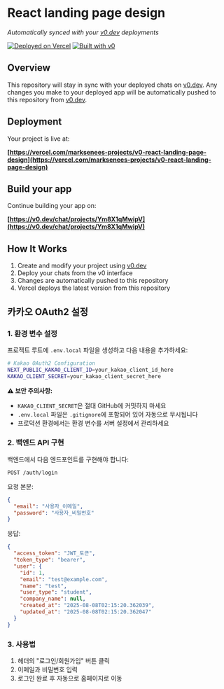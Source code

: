 # React landing page design

_Automatically synced with your [v0.dev](https://v0.dev) deployments_

[![Deployed on Vercel](https://img.shields.io/badge/Deployed%20on-Vercel-black?style=for-the-badge&logo=vercel)](https://vercel.com/marksenees-projects/v0-react-landing-page-design)
[![Built with v0](https://img.shields.io/badge/Built%20with-v0.dev-black?style=for-the-badge)](https://v0.dev/chat/projects/Ym8X1qMwipV)

## Overview

This repository will stay in sync with your deployed chats on [v0.dev](https://v0.dev).
Any changes you make to your deployed app will be automatically pushed to this repository from [v0.dev](https://v0.dev).

## Deployment

Your project is live at:

**[https://vercel.com/marksenees-projects/v0-react-landing-page-design](https://vercel.com/marksenees-projects/v0-react-landing-page-design)**

## Build your app

Continue building your app on:

**[https://v0.dev/chat/projects/Ym8X1qMwipV](https://v0.dev/chat/projects/Ym8X1qMwipV)**

## How It Works

1. Create and modify your project using [v0.dev](https://v0.dev)
2. Deploy your chats from the v0 interface
3. Changes are automatically pushed to this repository
4. Vercel deploys the latest version from this repository

## 카카오 OAuth2 설정

### 1. 환경 변수 설정

프로젝트 루트에 `.env.local` 파일을 생성하고 다음 내용을 추가하세요:

```bash
# Kakao OAuth2 Configuration
NEXT_PUBLIC_KAKAO_CLIENT_ID=your_kakao_client_id_here
KAKAO_CLIENT_SECRET=your_kakao_client_secret_here

```

**⚠️ 보안 주의사항:**

- `KAKAO_CLIENT_SECRET`은 절대 GitHub에 커밋하지 마세요
- `.env.local` 파일은 `.gitignore`에 포함되어 있어 자동으로 무시됩니다
- 프로덕션 환경에서는 환경 변수를 서버 설정에서 관리하세요

### 2. 백엔드 API 구현

백엔드에서 다음 엔드포인트를 구현해야 합니다:

```
POST /auth/login
```

요청 본문:

```json
{
  "email": "사용자_이메일",
  "password": "사용자_비밀번호"
}
```

응답:

```json
{
  "access_token": "JWT_토큰",
  "token_type": "bearer",
  "user": {
    "id": 1,
    "email": "test@example.com",
    "name": "test",
    "user_type": "student",
    "company_name": null,
    "created_at": "2025-08-08T02:15:20.362039",
    "updated_at": "2025-08-08T02:15:20.362047"
  }
}
```

### 3. 사용법

1. 헤더의 "로그인/회원가입" 버튼 클릭
2. 이메일과 비밀번호 입력
3. 로그인 완료 후 자동으로 홈페이지로 이동
